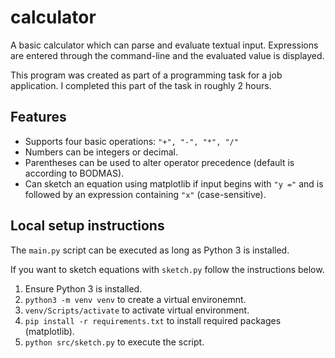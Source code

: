 # calculator
A basic calculator which can parse and evaluate textual input. Expressions are entered through the command-line and the evaluated value is displayed.

This program was created as part of a programming task for a job application. I completed this part of the task in roughly 2 hours.

## Features
* Supports four basic operations: `"+", "-", "*", "/"`
* Numbers can be integers or decimal.
* Parentheses can be used to alter operator precedence (default is according to BODMAS).
* Can sketch an equation using matplotlib if input begins with `"y ="` and is followed by an expression containing `"x"` (case-sensitive).

## Local setup instructions
The `main.py` script can be executed as long as Python 3 is installed. 

If you want to sketch equations with `sketch.py` follow the instructions below.

1. Ensure Python 3 is installed.
2. `python3 -m venv venv` to create a virtual environemnt.
3. `venv/Scripts/activate` to activate virtual environment.
4. `pip install -r requirements.txt` to install required packages (matplotlib).
5. `python src/sketch.py` to execute the script.

